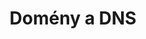 ---
deprecated: true
title: Domény a DNS
slug: domains
except: All you need to know about domains
---